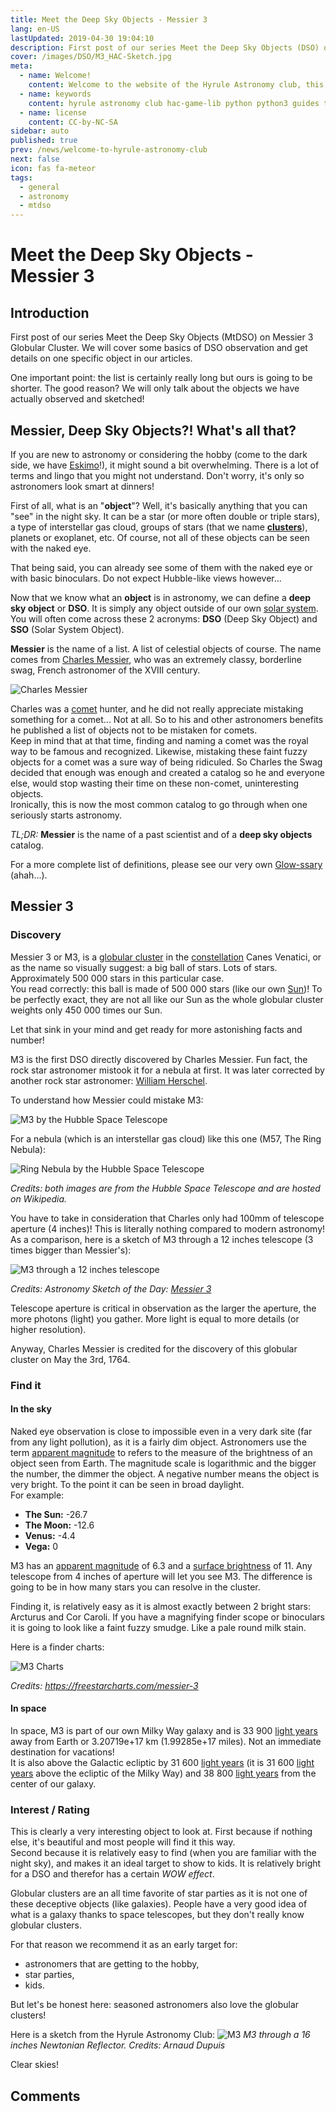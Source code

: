 ```yaml
---
title: Meet the Deep Sky Objects - Messier 3
lang: en-US
lastUpdated: 2019-04-30 19:04:10
description: First post of our series Meet the Deep Sky Objects (DSO) on Messier 3 Globular Cluster.
cover: /images/DSO/M3_HAC-Sketch.jpg
meta:
  - name: Welcome!
    content: Welcome to the website of the Hyrule Astronomy club, this post is an introduction to what we do.
  - name: keywords
    content: hyrule astronomy club hac-game-lib python python3 guides tutorial beginner educational kids coding games learning deep sky object sketch messier 3 M3
  - name: license
    content: CC-by-NC-SA
sidebar: auto
published: true
prev: /news/welcome-to-hyrule-astronomy-club
next: false
icon: fas fa-meteor
tags: 
  - general
  - astronomy
  - mtdso
---
```

# Meet the Deep Sky Objects - Messier 3

## Introduction

First post of our series Meet the Deep Sky Objects (MtDSO) on Messier 3 Globular Cluster. We will cover some basics of DSO observation and get details on one specific object in our articles. 

One important point: the list is certainly really long but ours is going to be shorter. The good reason? We will only talk about the objects we have actually observed and sketched!

## Messier, Deep Sky Objects?! What's all that?

If you are new to astronomy or considering the hobby (come to the dark side, we have [Eskimo](https://en.wikipedia.org/wiki/Eskimo_Nebula)!), it might sound a bit overwhelming. There is a lot of terms and lingo that you might not understand. Don't worry, it's only so astronomers look smart at dinners!

First of all, what is an "**object**"? Well, it's basically anything that you can "see" in the night sky. It can be a star (or more often double or triple stars), a type of interstellar gas cloud, groups of stars (that we name [__clusters__](/guides/astronomy/glossary.html#star-cluster)),  planets or exoplanet, etc. Of course, not all of these objects can be seen with the naked eye. 

That being said, you can already see some of them with the naked eye or with basic binoculars. Do not expect Hubble-like views however...

Now that we know what an **object** is in astronomy, we can define a **deep sky object** or **DSO**. It is simply any object outside of our own [solar system](/guides/astronomy/glossary.html#solar-system).   
You will often come across these 2 acronyms: **DSO** (Deep Sky Object) and **SSO** (Solar System Object).

**Messier** is the name of a list. A list of celestial objects of course. The name comes from [Charles Messier](https://wikipedia.org/wiki/Charles_Messier), who was an extremely classy, borderline swag, French astronomer of the XVIII century.

![Charles Messier](https://upload.wikimedia.org/wikipedia/commons/a/a4/Charles_Messier.jpg)

Charles was a [comet](/guides/astronomy/glossary.html#comet) hunter, and he did not really appreciate mistaking something for a comet... Not at all. So to his and other astronomers benefits he published a list of objects not to be mistaken for comets.  
Keep in mind that at that time, finding and naming a comet was the royal way to be famous and recognized. Likewise, mistaking these faint fuzzy objects for a comet was a sure way of being ridiculed. So Charles the Swag decided that enough was enough and created a catalog so he and everyone else, would stop wasting their time on these non-comet, uninteresting objects.  
Ironically, this is now the most common catalog to go through when one seriously starts astronomy.

_TL;DR:_ **Messier** is the name of a past scientist and of a **deep sky objects** catalog.

For a more complete list of definitions, please see our very own [Glow-ssary](/guides/astronomy/glossary) (ahah...).

## Messier 3

### Discovery

Messier 3 or M3, is a [globular cluster](/guides/astronomy/glossary.html#globular-cluster) in the [constellation](/guides/astronomy/glossary.html#constellation) Canes Venatici, or as the name so visually suggest: a big ball of stars. Lots of stars. Approximately 500 000 stars in this particular case.  
You read correctly: this ball is made of 500 000 stars (like our own [Sun](/guides/astronomy/glossary.html#sun))! To be perfectly exact, they are not all like our Sun as the whole globular cluster weights only 450 000 times our Sun.

Let that sink in your mind and get ready for more astonishing facts and number!

M3 is the first DSO directly discovered by Charles Messier. Fun fact, the rock star astronomer mistook it for a nebula at first. It was later corrected by another rock star astronomer: [William Herschel](https://wikipedia.org/wiki/William_Herschel).

To understand how Messier could mistake M3:

![M3 by the Hubble Space Telescope](https://upload.wikimedia.org/wikipedia/commons/6/6a/Messier3_-_HST_-_Potw1914a.jpg)

For a nebula (which is an interstellar gas cloud) like this one (M57, The Ring Nebula):

![Ring Nebula by the Hubble Space Telescope](https://upload.wikimedia.org/wikipedia/commons/1/13/M57_The_Ring_Nebula.JPG)

_Credits: both images are from the Hubble Space Telescope and are hosted on Wikipedia._

You have to take in consideration that Charles only had 100mm of telescope aperture (4 inches)! This is literally nothing compared to modern astronomy!  
As a comparison, here is a sketch of M3 through a 12 inches telescope (3 times bigger than Messier's):

![M3 through a 12 inches telescope](../.vuepress/public/images/DSO/M3_asod.jpg)

_Credits: Astronomy Sketch of the Day: [Messier 3](http://www.asod.info/?p=14902)_

Telescope aperture is critical in observation as the larger the aperture, the more photons (light) you gather. More light is equal to more details (or higher resolution).

Anyway, Charles Messier is credited for the discovery of this globular cluster on May the 3rd, 1764.

### Find it

#### In the sky

Naked eye observation is close to impossible even in a very dark site (far from any light pollution), as it is a fairly dim object. Astronomers use the term [apparent magnitude](/guides/astronomy/glossary.html#apparent-magnitude) to refers to the measure of the brightness of an object seen from Earth. The magnitude scale is logarithmic and the bigger the number, the dimmer the object. A negative number means the object is very bright. To the point it can be seen in broad daylight.  
For example:
 * **The Sun:** -26.7
 * **The Moon:** -12.6
 * **Venus:** -4.4
 * **Vega:** 0

M3 has an [apparent magnitude](/guides/astronomy/glossary.html#apparent-magnitude) of 6.3 and a [surface brightness](/guides/astronomy/glossary.html#surface-brightness) of 11. Any telescope from 4 inches of aperture will let you see M3. The difference is going to be in how many stars you can resolve in the cluster.

Finding it, is relatively easy as it is almost exactly between 2 bright stars: Arcturus  and Cor Caroli. If you have a magnifying finder scope or binoculars it is going to look like a faint fuzzy smudge. Like a pale round milk stain. 

Here is a finder charts:

![M3 Charts](/images/DSO/M3_charts.png)

_Credits: <https://freestarcharts.com/messier-3>_

#### In space

In space, M3 is part of our own Milky Way galaxy and is 33 900 [light years](/guides/astronomy/glossary.html#light-year) away from Earth or 3.20719e+17 km (1.99285e+17 miles). Not an immediate destination for vacations!  
It is also above the Galactic ecliptic by 31 600 [light years](/guides/astronomy/glossary.html#light-year) (it is 31 600 [light years](/guides/astronomy/glossary.html#light-year) above the ecliptic of the Milky Way) and 38 800 [light years](/guides/astronomy/glossary.html#light-year) from the center of our galaxy.

### Interest / Rating

<ratings :kid_score=4 :wow_score=4.5 :accessibility_score=4
  kid_eval="An excellent object to show to kids & non astronomers."
  wow_eval="The Wow! factor is here, it's a big bright object that non astronomers don't see everyday. Most of them are not even aware of it's existence."
  accessibility_eval="M3 is bright and well positioned, making it an easily findable and desirable target for beginners and star party."
  overview="An excellent object to target for all kind of astronomers (represent a real challenge to sketch for seasoned astronomers) and non astronomers. Very interesting for star parties or observing session with kids. We highly recommend M3!"
/>

This is clearly a very interesting object to look at. First because if nothing else, it's beautiful and most people will find it this way.  
Second because it is relatively easy to find (when you are familiar with the night sky), and makes it an ideal target to show to kids. It is relatively bright for a DSO and therefor has a certain _WOW effect_.

Globular clusters are an all time favorite of star parties as it is not one of these deceptive objects (like galaxies). People have a very good idea of what is a galaxy thanks to space telescopes, but they don't really know globular clusters.

For that reason we recommend it as an early target for:
 * astronomers that are getting to the hobby,
 * star parties,
 * kids.

But let's be honest here: seasoned astronomers also love the globular clusters!

Here is a sketch from the Hyrule Astronomy Club:
![M3](/images/DSO/M3_HAC-Sketch.jpg)
_M3 through a 16 inches Newtonian Reflector. Credits: Arnaud Dupuis_

Clear skies!

## Comments

<disqus />
